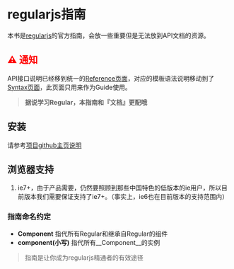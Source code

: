 # regularjs指南

本书是[regularjs](https://github.com/regularjs/regular)的官方指南，会放一些重要但是无法放到API文档的资源。

## <b style='color:red;'>&#x26A0; 通知</b>

API接口说明已经移到统一的[Reference页面]({{api}})，对应的模板语法说明移动到了[Syntax页面](http://regularjs.github.io/reference/?syntax-zh)，此页面只用来作为Guide使用。

> __据说学习Regular，本指南和『文档』更配哦__

## 安装

请参考[项目github主页说明](https://github.com/regularjs/regular)

## 浏览器支持 

1. ie7+，由于产品需要，仍然要照顾到那些中国特色的低版本的ie用户，所以目前版本我们需要保证支持了ie7+。（事实上，ie6也在目前版本的支持范围内）

### 指南命名约定

* __Component__  指代所有Regular和继承自Regular的组件
* __component(小写)__  指代所有__Component__的实例


> 指南是让你成为regularjs精通者的有效途径
